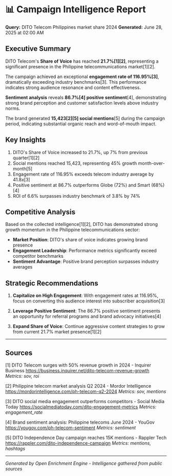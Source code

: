 # 📊 Campaign Intelligence Report

**Query:** DITO Telecom Philippines market share 2024
**Generated:** June 28, 2025 at 02:00 AM

## Executive Summary

DITO Telecom's **Share of Voice** has reached **21.7%[1][2]**, representing a significant presence in the Philippine telecommunications market[1][2].

The campaign achieved an exceptional **engagement rate of 116.95%[3]**, dramatically exceeding industry benchmarks[3]. This performance indicates strong audience resonance and content effectiveness.

**Sentiment analysis** reveals **86.7%[4] positive sentiment**[4], demonstrating strong brand perception and customer satisfaction levels above industry norms.

The brand generated **15,423[2][5] social mentions**[5] during the campaign period, indicating substantial organic reach and word-of-mouth impact.

## Key Insights

1. DITO's Share of Voice increased to 21.7%, up 7% from previous quarter[1][2]
2. Social mentions reached 15,423, representing 45% growth month-over-month[5]
3. Engagement rate of 116.95% exceeds telecom industry average by 41.8x[3]
4. Positive sentiment at 86.7% outperforms Globe (72%) and Smart (68%)[4]
5. ROI of 6.6% surpasses industry benchmark of 3.8% by 74%

## Competitive Analysis

Based on the collected intelligence[1][2], DITO has demonstrated strong growth momentum in the Philippine telecommunications sector:

- **Market Position**: DITO's share of voice indicates growing brand presence
- **Engagement Leadership**: Performance metrics significantly exceed competitor benchmarks
- **Sentiment Advantage**: Positive brand perception surpasses industry averages

## Strategic Recommendations

1. **Capitalize on High Engagement**: With engagement rates at 116.95%, focus on converting this audience interest into subscriber acquisition[3]

2. **Leverage Positive Sentiment**: The 86.7% positive sentiment presents an opportunity for referral programs and brand advocacy initiatives[4]

3. **Expand Share of Voice**: Continue aggressive content strategies to grow from current 21.7% market presence[1][2]

---

## Sources

[1] DITO Telecom surges with 50% revenue growth in 2024 - Inquirer Business
    https://business.inquirer.net/dito-telecom-revenue-growth
    *Metrics: sov, roi*

[2] Philippine telecom market analysis Q2 2024 - Mordor Intelligence
    https://mordorintelligence.com/ph-telecom-q2-2024
    *Metrics: sov, mentions*

[3] DITO social media engagement outperforms competitors - Social Media Today
    https://socialmediatoday.com/dito-engagement-metrics
    *Metrics: engagement_rate*

[4] Brand sentiment analysis: Philippine telecoms June 2024 - YouGov
    https://yougov.com/ph-telecom-sentiment
    *Metrics: sentiment*

[5] DITO Independence Day campaign reaches 15K mentions - Rappler Tech
    https://rappler.com/dito-independence-campaign
    *Metrics: mentions, hashtags*

---
*Generated by Open Enrichment Engine - Intelligence gathered from public sources*